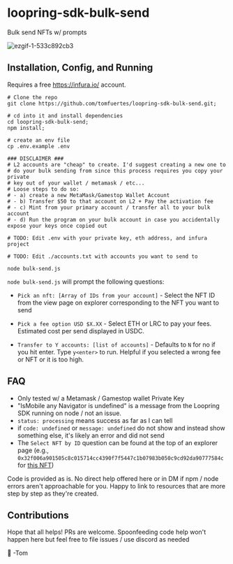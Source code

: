 # loopring-sdk-bulk-send

Bulk send NFTs w/ prompts

![ezgif-1-533c892cb3](https://user-images.githubusercontent.com/1503991/172061707-2daa037c-f105-45cb-bc54-add4b0478e5d.gif)

## Installation, Config, and Running

Requires a free https://infura.io/ account.

```
# Clone the repo
git clone https://github.com/tomfuertes/loopring-sdk-bulk-send.git;

# cd into it and install dependencies
cd loopring-sdk-bulk-send;
npm install;

# create an env file
cp .env.example .env

### DISCLAIMER ###
# L2 accounts are "cheap" to create. I'd suggest creating a new one to 
# do your bulk sending from since this process requires you copy your private
# key out of your wallet / metamask / etc...
# Loose steps to do so: 
# - a) create a new MetaMask/Gamestop Wallet Account
# - b) Transfer $50 to that account on L2 + Pay the activation fee
# - c) Mint from your primary account / transfer all to your bulk account
# - d) Run the program on your bulk account in case you accidentally expose your keys once copied out

# TODO: Edit .env with your private key, eth address, and infura project

# TODO: Edit ./accounts.txt with accounts you want to send to

node bulk-send.js
```

`node bulk-send.js` will prompt the following questions:

- `Pick an nft: [Array of IDs from your account]` - Select the NFT ID from the view page on explorer corresponding to the NFT you want to send

- `Pick a fee option USD $X.XX` - Select ETH or LRC to pay your fees. Estimated cost per send displayed in USDC.

- `Transfer to Y accounts: [list of accounts]` - Defaults to `N` for no if you hit enter. Type `y<enter>` to run. Helpful if you selected a wrong fee or NFT or it is too high.

## FAQ

* Only tested w/ a Metamask / Gamestop wallet Private Key
* "IsMobile any Navigator is undefined" is a message from the Loopring SDK running on node / not an issue.
* `status: processing` means success as far as I can tell
* if `code: undefined` or `message: undefined` do not show and instead show something else, it's likely an error and did not send
* The `Select NFT by ID` question can be found at the top of an explorer page (e.g., `0x32f006a901505c8c015714cc4390f7f5447c1b07983b050c9cd92da90777584c` for [this NFT](https://explorer.loopring.io/nft/0xb6a1df588d2cb521030a5269d42a9c34f1ecaeab-0-0x92f7c57650b6dae91b8a8d73b1fb90f70b39358e-0x32f006a901505c8c015714cc4390f7f5447c1b07983b050c9cd92da90777584c-10))

Code is provided as is. No direct help offered here or in DM if npm / node errors aren't approachable for you. Happy to link to resources that are more step by step as they're created.

## Contributions

Hope that all helps! PRs are welcome. Spoonfeeding code help won't happen here but feel free to file issues / use discord as needed

💙 -Tom
